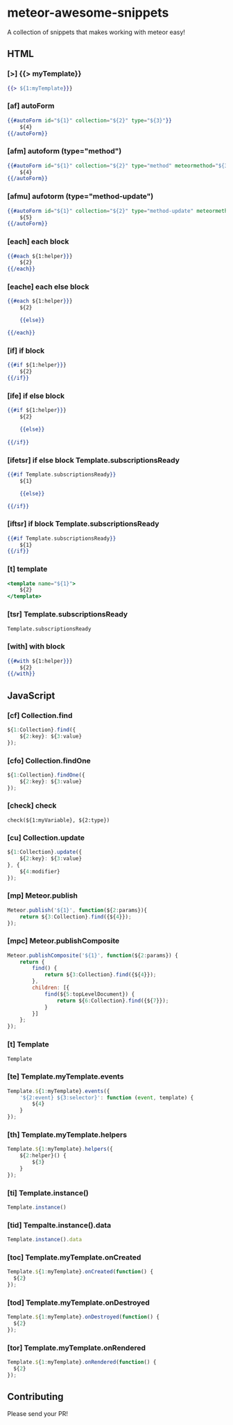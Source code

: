 # meteor-awesome-snippets
A collection of snippets that makes working with meteor easy!

## HTML

### [>] {{> myTemplate}}
```handlebars
{{> ${1:myTemplate}}}
```

### [af] autoForm
```handlebars
{{#autoForm id="${1}" collection="${2}" type="${3}"}}
	${4}
{{/autoForm}}
```

### [afm] autoform (type="method")
```handlebars
{{#autoForm id="${1}" collection="${2}" type="method" meteormethod="${3}"}}
	${4}
{{/autoForm}}
```

### [afmu] aufotorm (type="method-update")
```handlebars
{{#autoForm id="${1}" collection="${2}" type="method-update" meteormethod="${3}" doc=${4}}}
	${5}
{{/autoForm}}
```

### [each] each block
```handlebars
{{#each ${1:helper}}} 
	${2}
{{/each}}
```

### [eache] each else block
```handlebars
{{#each ${1:helper}}} 
	${2}

	{{else}}

{{/each}}
```

### [if] if block
```handlebars
{{#if ${1:helper}}} 
	${2}
{{/if}}
```

### [ife] if else block
```handlebars
{{#if ${1:helper}}} 
	${2}

	{{else}}
	
{{/if}}
```

### [ifetsr] if else block Template.subscriptionsReady
```handlebars
{{#if Template.subscriptionsReady}}
	${1}

	{{else}}

{{/if}}
```

### [iftsr] if block Template.subscriptionsReady
```handlebars
{{#if Template.subscriptionsReady}}
	${1}
{{/if}}
```

### [t] template
```handlebars
<template name="${1}">
	${2}
</template>
```

### [tsr] Template.subscriptionsReady
```handlebars
Template.subscriptionsReady
```

### [with] with block
```handlebars
{{#with ${1:helper}}} 
	${2}
{{/with}}
```
 
## JavaScript

### [cf] Collection.find
```js
${1:Collection}.find({
	${2:key}: ${3:value}
});
```

### [cfo] Collection.findOne
```js
${1:Collection}.findOne({
	${2:key}: ${3:value}
});
```

### [check] check
```
check(${1:myVariable}, ${2:type})
```

### [cu] Collection.update
```js
${1:Collection}.update({
	${2:key}: ${3:value}
}, {
	${4:modifier}
});
```

### [mp] Meteor.publish
```js
Meteor.publish('${1}', function(${2:params}){
	return ${3:Collection}.find({${4}});	
});
```

### [mpc] Meteor.publishComposite
```js
Meteor.publishComposite('${1}', function(${2:params}) {
	return {
		find() {
			return ${3:Collection}.find({${4}});
		},
		children: [{
			find(${5:topLevelDocument}) {
				return ${6:Collection}.find({${7}});
			}
		}]
	};
});
```

### [t] Template
```js
Template
```

### [te] Template.myTemplate.events
```js
Template.${1:myTemplate}.events({
	'${2:event} ${3:selector}': function (event, template) {
		${4}
	}
});
```

### [th] Template.myTemplate.helpers
```js
Template.${1:myTemplate}.helpers({
	${2:helper}() {
		${3}
	}
});
```

### [ti] Template.instance()
```js
Template.instance()
```

### [tid] Tempalte.instance().data
```js
Template.instance().data
```

### [toc] Template.myTemplate.onCreated 
```js
Template.${1:myTemplate}.onCreated(function() {
  ${2}
});
```

### [tod] Template.myTemplate.onDestroyed
```js
Template.${1:myTemplate}.onDestroyed(function() {
  ${2}
});
```

### [tor] Template.myTemplate.onRendered
```js
Template.${1:myTemplate}.onRendered(function() {
  ${2}
});
```

## Contributing
Please send your PR!











